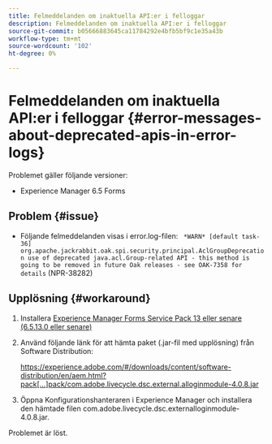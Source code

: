 ```yaml
---
title: Felmeddelanden om inaktuella API:er i felloggar
description: Felmeddelanden om inaktuella API:er i felloggar
source-git-commit: b05666883645ca11784292e4bfb5bf9c1e35a43b
workflow-type: tm+mt
source-wordcount: '102'
ht-degree: 0%

---
```



# Felmeddelanden om inaktuella API:er i felloggar {#error-messages-about-deprecated-apis-in-error-logs}

Problemet gäller följande versioner:

* Experience Manager 6.5 Forms

## Problem {#issue}

* Följande felmeddelanden visas i error.log-filen:
   ` *WARN* [default task-36] org.apache.jackrabbit.oak.spi.security.principal.AclGroupDeprecation use of deprecated java.acl.Group-related API - this method is going to be removed in future Oak releases - see OAK-7358 for details` (NPR-38282)

## Upplösning {#workaround}

1. Installera [Experience Manager Forms Service Pack 13 eller senare (6.5.13.0 eller senare)](https://experienceleague.adobe.com/docs/experience-manager-65/release-notes/release-notes.html)
1. Använd följande länk för att hämta paket (.jar-fil med upplösning) från Software Distribution:

   https://experience.adobe.com/#/downloads/content/software-distribution/en/aem.html?pack[...]pack/com.adobe.livecycle.dsc.external.alloginmodule-4.0.8.jar

1. Öppna Konfigurationshanteraren i Experience Manager och installera den hämtade filen com.adobe.livecycle.dsc.externalloginmodule-4.0.8.jar.

Problemet är löst.